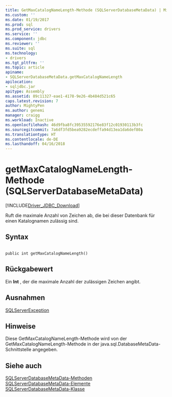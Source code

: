 ```yaml
---
title: GetMaxCatalogNameLength-Methode (SQLServerDatabaseMetaData) | Microsoft Docs
ms.custom: ''
ms.date: 01/19/2017
ms.prod: sql
ms.prod_service: drivers
ms.service: ''
ms.component: jdbc
ms.reviewer: ''
ms.suite: sql
ms.technology:
- drivers
ms.tgt_pltfrm: ''
ms.topic: article
apiname:
- SQLServerDatabaseMetaData.getMaxCatalogNameLength
apilocation:
- sqljdbc.jar
apitype: Assembly
ms.assetid: 89c11327-eae1-4178-9e26-4b484d521c65
caps.latest.revision: 7
author: MightyPen
ms.author: genemi
manager: craigg
ms.workload: Inactive
ms.openlocfilehash: 46d9fba8fc39535592176e83f12c01930113b3fc
ms.sourcegitcommit: 7a6df3fd5bea9282ecdeffa94d13ea1da6def80a
ms.translationtype: HT
ms.contentlocale: de-DE
ms.lasthandoff: 04/16/2018
---
```

# <a name="getmaxcatalognamelength-method-sqlserverdatabasemetadata"></a>getMaxCatalogNameLength-Methode (SQLServerDatabaseMetaData)
[!INCLUDE[Driver_JDBC_Download](../../../includes/driver_jdbc_download.md)]

  Ruft die maximale Anzahl von Zeichen ab, die bei dieser Datenbank für einen Katalognamen zulässig sind.  
  
## <a name="syntax"></a>Syntax  
  
```  
  
public int getMaxCatalogNameLength()  
```  
  
## <a name="return-value"></a>Rückgabewert  
 Ein **Int** , der die maximale Anzahl der zulässigen Zeichen angibt.  
  
## <a name="exceptions"></a>Ausnahmen  
 [SQLServerException](../../../connect/jdbc/reference/sqlserverexception-class.md)  
  
## <a name="remarks"></a>Hinweise  
 Diese GetMaxCatalogNameLength-Methode wird von der GetMaxCatalogNameLength-Methode in der java.sql.DatabaseMetaData-Schnittstelle angegeben.  
  
## <a name="see-also"></a>Siehe auch  
 [SQLServerDatabaseMetaData-Methoden](../../../connect/jdbc/reference/sqlserverdatabasemetadata-methods.md)   
 [SQLServerDatabaseMetaData-Elemente](../../../connect/jdbc/reference/sqlserverdatabasemetadata-members.md)   
 [SQLServerDatabaseMetaData-Klasse](../../../connect/jdbc/reference/sqlserverdatabasemetadata-class.md)  
  
  
